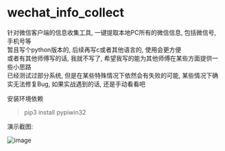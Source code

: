 # wechat_info_collect
针对微信客户端的信息收集工具, 一键提取本地PC所有的微信信息, 包括微信号, 手机号等  
暂且写个python版本的, 后续再写c或者其他语言的, 使用会更方便  
或者有其他师傅写的话, 我就不写了, 希望我写的能为其他师傅在某些方面提供一些小思路  
已经测试过部分系统, 但是在某些特殊情况下依然会有失败的可能, 某些情况下确实无法修复Bug, 如果实战遇到的话, 还是手动看看吧  


安装环境依赖
>pip3 install pypiwin32  
  
演示截图:  

![image](https://user-images.githubusercontent.com/19652329/166911062-16285e3d-e7c1-45a8-af37-33cab373c2f9.png)
